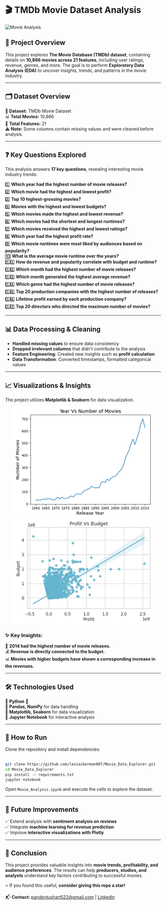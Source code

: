 # 🎬 TMDb Movie Dataset Analysis  

![Movie Analysis](https://img.shields.io/badge/Data%20Analysis-TMDb%20Movies-blueviolet?style=for-the-badge)  

## 📌 Project Overview  
This project explores **The Movie Database (TMDb) dataset**, containing details on **10,866 movies across 21 features**, including user ratings, revenue, genres, and more. The goal is to perform **Exploratory Data Analysis (EDA)** to uncover insights, trends, and patterns in the movie industry.  

---

## 🗂️ Dataset Overview  
📂 **Dataset:** TMDb Movie Dataset  
📊 **Total Movies:** 10,866  
📌 **Total Features:** 21  
⚠️ **Note:** Some columns contain missing values and were cleaned before analysis.  

---

## ❓ Key Questions Explored  
This analysis answers **17 key questions**, revealing interesting movie industry trends:  

1️⃣ **Which year had the highest number of movie releases?**  
2️⃣ **Which movie had the highest and lowest profit?**  
3️⃣ **Top 10 highest-grossing movies?**  
4️⃣ **Movies with the highest and lowest budgets?**  
5️⃣ **Which movies made the highest and lowest revenue?**  
6️⃣ **Which movies had the shortest and longest runtimes?**  
7️⃣ **Which movies received the highest and lowest ratings?**  
8️⃣ **Which year had the highest profit rate?**  
9️⃣ **Which movie runtimes were most liked by audiences based on popularity?**  
🔟 **What is the average movie runtime over the years?**  
1️⃣1️⃣ **How do revenue and popularity correlate with budget and runtime?**  
1️⃣2️⃣ **Which month had the highest number of movie releases?**  
1️⃣3️⃣ **Which month generated the highest average revenue?**  
1️⃣4️⃣ **Which genre had the highest number of movie releases?**  
1️⃣5️⃣ **Top 20 production companies with the highest number of releases?**  
1️⃣6️⃣ **Lifetime profit earned by each production company?**  
1️⃣7️⃣ **Top 20 directors who directed the maximum number of movies?**


---

## 📊 Data Processing & Cleaning  
- **Handled missing values** to ensure data consistency  
- **Dropped irrelevant columns** that didn’t contribute to the analysis  
- **Feature Engineering**: Created new insights such as **profit calculation**  
- **Data Transformation**: Converted timestamps, formatted categorical values  

---

## 📈 Visualizations & Insights  
The project utilizes **Matplotlib & Seaborn** for data visualization.  

<p align="center">
  <img src="images/release_per_year.png" width="450" alt="Movies Released Per Year">
  <img src="images/profit_vs_budget.png" width="450" alt="Profit vs Budget">
</p>  

### ✨ Key Insights:  
🎥 **2014 had the highest number of movie releases.**  
💰 **Revenue is directly connected to the budget.**  
📊 **Movies with higher budgets have shown a corresponding increase in the revenues.**  

---

## 🛠️ Technologies Used  
🔹 **Python** 🐍  
🔹 **Pandas, NumPy** for data handling  
🔹 **Matplotlib, Seaborn** for data visualization  
🔹 **Jupyter Notebook** for interactive analysis  

---

## 🚀 How to Run  
Clone the repository and install dependencies:  

```bash

git clone https://github.com/leviackerman007/Movie_Data_Explorer.git
cd Movie_Data_Explorer
pip install -r requirements.txt
jupyter notebook

```
Open `Movie_Analysis.ipynb` and execute the cells to explore the dataset.  

---

## 🔮 Future Improvements  
✅ Extend analysis with **sentiment analysis on reviews**  
✅ Integrate **machine learning for revenue prediction**  
✅ Improve **interactive visualizations with Plotly**  

---

## 📌 Conclusion  
This project provides valuable insights into **movie trends, profitability, and audience preferences**. The results can help **producers, studios, and analysts** understand key factors contributing to successful movies.  

⭐ If you found this useful, **consider giving this repo a star!**  

📬 **Contact:** [pandeytushart522@gmail.com](mailto:pandeytushart522@gmail.com) | [LinkedIn](https://linkedin.com/in/tushar-pandey-ab94a418a)  

